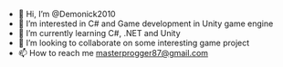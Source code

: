 - 👋 Hi, I’m @Demonick2010
- 👀 I’m interested in C# and Game development in Unity game engine
- 🌱 I’m currently learning C#, .NET and Unity
- 💞️ I’m looking to collaborate on some interesting game project
- 📫 How to reach me masterprogger87@gmail.com

<!---
Demonick2010/Demonick2010 is a ✨ special ✨ repository because its `README.md` (this file) appears on your GitHub profile.
You can click the Preview link to take a look at your changes.
--->
